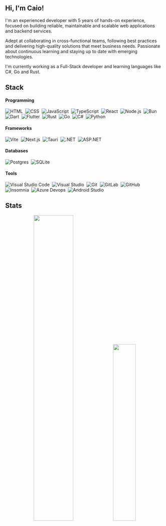 ## Hi, I'm Caio!

I'm an experienced developer with 5 years of hands-on experience, focused on building reliable, maintainable and scalable web applications and backend services.

Adept at collaborating in cross-functional teams, following best practices and delivering high-quality solutions that meet business needs. Passionate about continuous learning and staying up to date with emerging technologies.

I'm currently working as a Full-Stack developer and learning languages like C#, Go and Rust.

## Stack

#### Programming

![HTML](https://custom-icon-badges.demolab.com/badge/HTML5-0D1117.svg?logo=html5&style=for-the-badge&color=black)&nbsp;
![CSS](https://custom-icon-badges.demolab.com/badge/CSS-0D1117.svg?logo=css&style=for-the-badge&color=black)&nbsp;
![JavaScript](https://custom-icon-badges.demolab.com/badge/JavaScript-0D1117.svg?logo=js&style=for-the-badge&color=black)&nbsp;
![TypeScript](https://custom-icon-badges.demolab.com/badge/TypeScript-0D1117.svg?logo=typescript&style=for-the-badge&color=black)&nbsp;
![React](https://custom-icon-badges.demolab.com/badge/React-0D1117.svg?logo=react&style=for-the-badge&color=black)&nbsp;
![Node.js](https://custom-icon-badges.demolab.com/badge/Node.js-0D1117.svg?logo=node.js&style=for-the-badge&color=black)&nbsp;
![Bun](https://custom-icon-badges.demolab.com/badge/Bun-0D1117.svg?logo=bun&style=for-the-badge&color=black)&nbsp;
![Dart](https://custom-icon-badges.demolab.com/badge/Dart-0D1117.svg?logo=dart&style=for-the-badge&color=black)&nbsp;
![Flutter](https://custom-icon-badges.demolab.com/badge/Flutter-0D1117.svg?logo=flutter&style=for-the-badge&color=black)&nbsp;
![Rust](https://custom-icon-badges.demolab.com/badge/Rust-0D1117.svg?logo=rust&style=for-the-badge&color=black)&nbsp;
![Go](https://custom-icon-badges.demolab.com/badge/Go-0D1117.svg?logo=go&style=for-the-badge&color=black)&nbsp;
![C#](https://custom-icon-badges.demolab.com/badge/C%23-0D1117.svg?logo=cshrp&style=for-the-badge&color=black)&nbsp;
![Python](https://custom-icon-badges.demolab.com/badge/Python-0D1117.svg?logo=python&style=for-the-badge&color=black)&nbsp;

#### Frameworks

![Vite](https://custom-icon-badges.demolab.com/badge/Vite-0D1117.svg?logo=vite&style=for-the-badge&color=black)&nbsp;
![Next.js](https://custom-icon-badges.demolab.com/badge/Next.js-0D1117.svg?logo=next.js&style=for-the-badge&color=black)&nbsp;
![Tauri](https://custom-icon-badges.demolab.com/badge/Tauri-0D1117.svg?logo=tauri&style=for-the-badge&color=black)&nbsp;
![.NET](https://custom-icon-badges.demolab.com/badge/.NET-0D1117.svg?logo=.net&style=for-the-badge&color=black)&nbsp;
![ASP.NET](https://custom-icon-badges.demolab.com/badge/ASP.NET-0D1117.svg?logo=.net&style=for-the-badge&color=black)&nbsp;

#### Databases

![Postgres](https://custom-icon-badges.demolab.com/badge/Postgres-0D1117.svg?logo=postgres&style=for-the-badge&color=black)&nbsp;
![SQLite](https://custom-icon-badges.demolab.com/badge/SQLite-0D1117.svg?logo=sqlite&style=for-the-badge&color=black)&nbsp;

#### Tools

![Visual Studio Code](https://custom-icon-badges.demolab.com/badge/Visual%20Studio%20Code-0D1117.svg?logo=vscode&style=for-the-badge&color=black)&nbsp;
![Visual Studio](https://custom-icon-badges.demolab.com/badge/Visual%20Studio-0D1117.svg?logo=visualstudio&style=for-the-badge&color=black)&nbsp;
![Git](https://custom-icon-badges.demolab.com/badge/Git-0D1117.svg?logo=git&style=for-the-badge&color=black)&nbsp;
![GitLab](https://custom-icon-badges.demolab.com/badge/GitLab-0D1117.svg?logo=gitlab&style=for-the-badge&color=black)&nbsp;
![GitHub](https://custom-icon-badges.demolab.com/badge/GitHub-0D1117.svg?logo=github&style=for-the-badge&color=black)&nbsp;
![Insomnia](https://custom-icon-badges.demolab.com/badge/Insomnia-0D1117.svg?logo=insomnia&style=for-the-badge&color=black)&nbsp;
![Azure Devops](https://custom-icon-badges.demolab.com/badge/Azure-0D1117.svg?logo=msazure&style=for-the-badge&color=black)&nbsp;
![Android Studio](https://custom-icon-badges.demolab.com/badge/Android%20Studio-0D1117.svg?logo=android-studio&style=for-the-badge&color=black)&nbsp;

## Stats

<p align="center">
	<img width="50%" src="https://github-readme-stats.vercel.app/api?username=c-viale&show_icons=true&count_private=true&theme=dark" /> 
	<img width="38%" src="https://github-readme-stats.vercel.app/api/top-langs/?username=c-viale&langs_count=6&theme=dark&layout=compact" />
</p>
